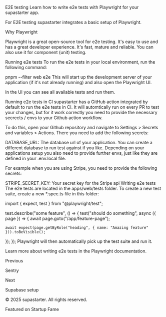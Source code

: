 E2E testing
Learn how to write e2e tests with Playwright for your supastarter app.

For E2E testing supastarter integrates a basic setup of Playwright.

Why Playwright

Playwright is a great open-source tool for e2e testing. It's easy to use and has a great developer experience. It's fast, mature and reliable. You can also use it for component (unit) testing.

Running e2e tests
To run the e2e tests in your local environment, run the following command:


pnpm --filter web e2e
This will start up the development server of your application (if it's not already running) and also open the Playwright UI.

In the UI you can see all available tests and run them.



Running e2e tests in CI
supastarter has a GitHub action integrated by default to run the e2e tests in CI. It will automtically run on every PR to test your changes, but for it work correctly you need to provide the necessary secrects / envs to your Github action workflow.

To do this, open your Github repository and navigate to Settings > Secrets and variables > Actions. There you need to add the following secrets:

DATABASE_URL: The database url of your application. You can create a different database to run test against if you like.
Depending on your applications setup you also need to provide further envs, just like they are defined in your .env.local file.

For example when you are using Stripe, you need to provide the following secrets:

STRIPE_SECRET_KEY: Your secret key for the Stripe api
Writing e2e tests
The e2e tests are located in the apps/web/tests folder. To create a new test suite, create a new *.spec.ts file in this folder:


import { expect, test } from "@playwright/test";
 
test.describe("some feature", () => {
  test("should do something", async ({ page }) => {
    await page.goto("/app/feature-page");
 
    await expect(page.getByRole("heading", { name: "Amazing feature" })).toBeVisible();
  });
});
Playwright will then automatically pick up the test suite and run it.

Learn more about writing e2e tests in the Playwright documentation.

Previous

Sentry

Next

Supabase setup

© 2025 supastarter. All rights reserved.

Featured on Startup Fame




